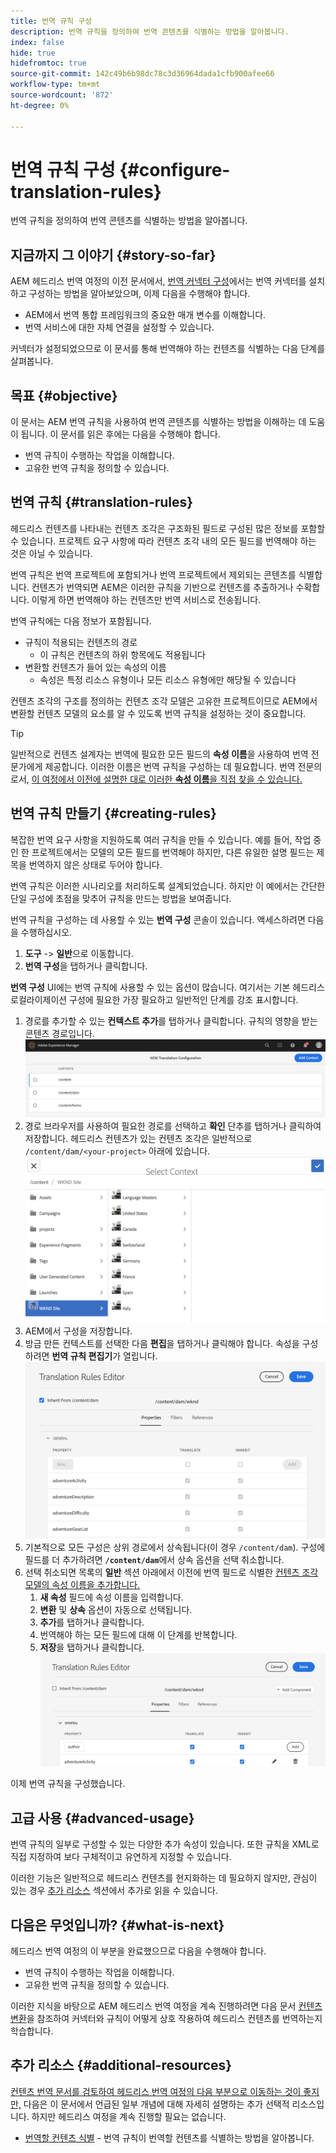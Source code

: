 ```yaml
---
title: 번역 규칙 구성
description: 번역 규칙을 정의하여 번역 콘텐츠를 식별하는 방법을 알아봅니다.
index: false
hide: true
hidefromtoc: true
source-git-commit: 142c49b6b98dc78c3d36964dada1cfb900afee66
workflow-type: tm+mt
source-wordcount: '872'
ht-degree: 0%

---
```


# 번역 규칙 구성 {#configure-translation-rules}

번역 규칙을 정의하여 번역 콘텐츠를 식별하는 방법을 알아봅니다.

## 지금까지 그 이야기 {#story-so-far}

AEM 헤드리스 번역 여정의 이전 문서에서, [번역 커넥터 구성](configure-connector.md)에서는 번역 커넥터를 설치하고 구성하는 방법을 알아보았으며, 이제 다음을 수행해야 합니다.

* AEM에서 번역 통합 프레임워크의 중요한 매개 변수를 이해합니다.
* 번역 서비스에 대한 자체 연결을 설정할 수 있습니다.

커넥터가 설정되었으므로 이 문서를 통해 번역해야 하는 컨텐츠를 식별하는 다음 단계를 살펴봅니다.

## 목표 {#objective}

이 문서는 AEM 번역 규칙을 사용하여 번역 콘텐츠를 식별하는 방법을 이해하는 데 도움이 됩니다. 이 문서를 읽은 후에는 다음을 수행해야 합니다.

* 번역 규칙이 수행하는 작업을 이해합니다.
* 고유한 번역 규칙을 정의할 수 있습니다.

## 번역 규칙 {#translation-rules}

헤드리스 컨텐츠를 나타내는 컨텐츠 조각은 구조화된 필드로 구성된 많은 정보를 포함할 수 있습니다. 프로젝트 요구 사항에 따라 컨텐츠 조각 내의 모든 필드를 번역해야 하는 것은 아닐 수 있습니다.

번역 규칙은 번역 프로젝트에 포함되거나 번역 프로젝트에서 제외되는 콘텐츠를 식별합니다. 컨텐츠가 번역되면 AEM은 이러한 규칙을 기반으로 컨텐츠를 추출하거나 수확합니다. 이렇게 하면 번역해야 하는 컨텐츠만 번역 서비스로 전송됩니다.

번역 규칙에는 다음 정보가 포함됩니다.

* 규칙이 적용되는 컨텐츠의 경로
   * 이 규칙은 컨텐츠의 하위 항목에도 적용됩니다
* 변환할 컨텐츠가 들어 있는 속성의 이름
   * 속성은 특정 리소스 유형이나 모든 리소스 유형에만 해당될 수 있습니다

컨텐츠 조각의 구조를 정의하는 컨텐츠 조각 모델은 고유한 프로젝트이므로 AEM에서 변환할 컨텐츠 모델의 요소를 알 수 있도록 번역 규칙을 설정하는 것이 중요합니다.

>[!TIP]
>
>일반적으로 컨텐츠 설계자는 번역에 필요한 모든 필드의 **속성 이름**&#x200B;을 사용하여 번역 전문가에게 제공합니다. 이러한 이름은 번역 규칙을 구성하는 데 필요합니다. 번역 전문의로서, [이 여정에서 이전에 설명한 대로 이러한 **속성 이름**&#x200B;을 직접 찾을 수 있습니다.](getting-started.md#content-modlels)

## 번역 규칙 만들기 {#creating-rules}

복잡한 번역 요구 사항을 지원하도록 여러 규칙을 만들 수 있습니다. 예를 들어, 작업 중인 한 프로젝트에서는 모델의 모든 필드를 번역해야 하지만, 다른 유일한 설명 필드는 제목을 번역하지 않은 상태로 두어야 합니다.

번역 규칙은 이러한 시나리오를 처리하도록 설계되었습니다. 하지만 이 예에서는 간단한 단일 구성에 초점을 맞추어 규칙을 만드는 방법을 보여줍니다.

번역 규칙을 구성하는 데 사용할 수 있는 **번역 구성** 콘솔이 있습니다. 액세스하려면 다음을 수행하십시오.

1. **도구** -> **일반**&#x200B;으로 이동합니다.
1. **번역 구성**&#x200B;을 탭하거나 클릭합니다.

**번역 구성** UI에는 번역 규칙에 사용할 수 있는 옵션이 많습니다. 여기서는 기본 헤드리스 로컬라이제이션 구성에 필요한 가장 필요하고 일반적인 단계를 강조 표시합니다.

1. 경로를 추가할 수 있는 **컨텍스트 추가**를 탭하거나 클릭합니다. 규칙의 영향을 받는 콘텐츠 경로입니다.
   ![컨텍스트 추가](assets/add-translation-context.png)
1. 경로 브라우저를 사용하여 필요한 경로를 선택하고 **확인** 단추를 탭하거나 클릭하여 저장합니다. 헤드리스 컨텐츠가 있는 컨텐츠 조각은 일반적으로 `/content/dam/<your-project>` 아래에 있습니다.
   ![경로를 선택합니다](assets/select-context.png)
1. AEM에서 구성을 저장합니다.
1. 방금 만든 컨텍스트를 선택한 다음 **편집**&#x200B;을 탭하거나 클릭해야 합니다. 속성을 구성하려면 **번역 규칙 편집기**가 열립니다.
   ![번역 규칙 편집기](assets/translation-rules-editor.png)
1. 기본적으로 모든 구성은 상위 경로에서 상속됩니다(이 경우 `/content/dam`). 구성에 필드를 더 추가하려면 **`/content/dam`**&#x200B;에서 상속 옵션을 선택 취소합니다.
1. 선택 취소되면 목록의 **일반** 섹션 아래에서 이전에 번역 필드로 식별한 [컨텐츠 조각 모델의 속성 이름을 추가합니다.](getting-started.md#content-models)
   1. **새 속성** 필드에 속성 이름을 입력합니다.
   1. **변환** 및 **상속** 옵션이 자동으로 선택됩니다.
   1. **추가**&#x200B;를 탭하거나 클릭합니다.
   1. 번역해야 하는 모든 필드에 대해 이 단계를 반복합니다.
   1. **저장**을 탭하거나 클릭합니다.
      ![속성 추가](assets/add-property.png)

이제 번역 규칙을 구성했습니다.

## 고급 사용 {#advanced-usage}

번역 규칙의 일부로 구성할 수 있는 다양한 추가 속성이 있습니다. 또한 규칙을 XML로 직접 지정하여 보다 구체적이고 유연하게 지정할 수 있습니다.

이러한 기능은 일반적으로 헤드리스 컨텐츠를 현지화하는 데 필요하지 않지만, 관심이 있는 경우 [추가 리소스](#additional-resources) 섹션에서 추가로 읽을 수 있습니다.

## 다음은 무엇입니까? {#what-is-next}

헤드리스 번역 여정의 이 부분을 완료했으므로 다음을 수행해야 합니다.

* 번역 규칙이 수행하는 작업을 이해합니다.
* 고유한 번역 규칙을 정의할 수 있습니다.

이러한 지식을 바탕으로 AEM 헤드리스 번역 여정을 계속 진행하려면 다음 문서 [컨텐츠 변환](translate-content.md)을 참조하여 커넥터와 규칙이 어떻게 상호 작용하여 헤드리스 컨텐츠를 번역하는지 학습합니다.

## 추가 리소스 {#additional-resources}

[컨텐츠 번역 문서를 검토하여 헤드리스 번역 여정의 다음 부분으로 이동하는 것이 좋지만,](translate-content.md) 다음은 이 문서에서 언급된 일부 개념에 대해 자세히 설명하는 추가 선택적 리소스입니다. 하지만 헤드리스 여정을 계속 진행할 필요는 없습니다.

* [번역할 컨텐츠 식별](/help/sites-cloud/administering/translation/rules.md)  - 번역 규칙이 번역할 컨텐츠를 식별하는 방법을 알아봅니다.
